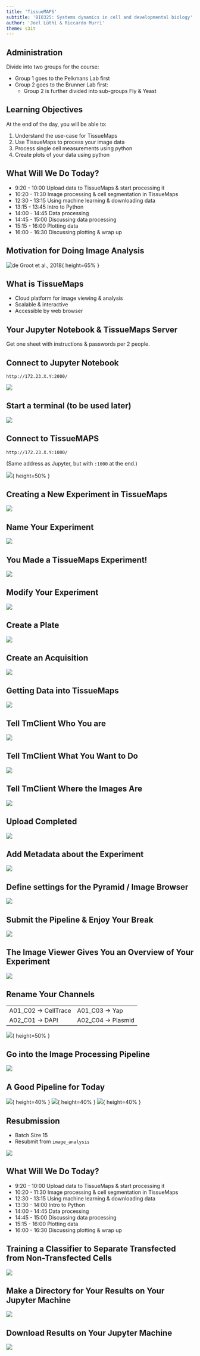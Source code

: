 ```yaml
---
title: 'TissueMAPS'
subtitle: 'BIO325: Systems dynamics in cell and developmental biology'
author: 'Joel Lüthi & Riccardo Murri'
theme: s3it
---
```


## Administration

Divide into two groups for the course:

* Group 1 goes to the Pelkmans Lab first
* Group 2 goes to the Brunner Lab first:
  - Group 2 is further divided into sub-groups Fly & Yeast


## Learning Objectives

At the end of the day, you will be able to:

1. Understand the use-case for TissueMaps
2. Use TissueMaps to process your image data
3. Process single cell measurements using python
4. Create plots of your data using python


## What Will We Do Today?

*  9:20 - 10:00	Upload data to TissueMaps
                  & start processing it
* 10:20 - 11:30	Image processing &
                cell segmentation in TissueMaps
* 12:30 - 13:15	Using machine learning & downloading data
* 13:15 - 13:45	Intro to Python
* 14:00 - 14:45	Data processing
* 14:45 - 15:00	Discussing data processing
* 15:15 - 16:00	Plotting data
* 16:00 - 16:30	Discussing plotting & wrap up


## Motivation for Doing Image Analysis

![de Groot et al., 2018](images/CRISPR_Paper.png){ height=65% }


## What is TissueMaps

* Cloud platform for image viewing & analysis
* Scalable & interactive
* Accessible by web browser


## Your Jupyter Notebook & TissueMaps Server

Get one sheet with instructions & passwords per 2 people.


## Connect to Jupyter Notebook

    http://172.23.X.Y:2000/

![](images/jupyter.png)


## Start a terminal (to be used later)

![](images/jupyter-start-terminal.png)


## Connect to TissueMAPS

    http://172.23.X.Y:1000/

(Same address as Jupyter, but with `:1000` at the end.)

![](images/tm-login-screen.png){ height=50% }


## Creating a New Experiment in TissueMaps

![](images/TissueMaps_NewExperiment.png)


## Name Your Experiment

![](images/Experiment_naming.png)


## You Made a TissueMaps Experiment!

![](images/TM_Overview.png)


## Modify Your Experiment

![](images/Modify_experiment.png)


## Create a Plate

![](images/CreateAPlate.png)


## Create an Acquisition

![](images/CreateAnAcquisition.png)


## Getting Data into TissueMaps

![](images/Tm_client.png)


## Tell TmClient Who You are

![](images/TmClient_MicroscopeFile.png)


## Tell TmClient What You Want to Do

![](images/TmClient_Upload.png)


## Tell TmClient Where the Images Are

![](images/TmClient_UploadPath.png)


## Upload Completed

![](images/Upload_Completed.png)


## Add Metadata about the Experiment

![](images/Metadata.png)


## Define settings for the Pyramid / Image Browser

![](images/Pyramid_Settings.png)


## Submit the Pipeline & Enjoy Your Break

![](images/SubmitWorkflow.png)


## The Image Viewer Gives You an Overview of Your Experiment

![](images/TM_Viewer.png)


## Rename Your Channels

|                         |                       |
| --                      | --                    |
| A01_C02 $\to$ CellTrace | A01_C03 $\to$ Yap     |
| A02_C01 $\to$ DAPI      | A02_C04 $\to$ Plasmid |

![](images/RenamingChannels.png){ height=50% }


## Go into the Image Processing Pipeline

![](images/EnterJterator.png)


## A Good Pipeline for Today

![](images/GoodPipeline1.png){ height=40% }
![](images/GoodPipeline2.png){ height=40% }
![](images/GoodPipeline3.png){ height=40% }


## Resubmission

* Batch Size 15
* Resubmit from ``image_analysis``

![](images/Resubmission.png)


## What Will We Do Today?

*  9:20 - 10:00	Upload data to TissueMaps
                  & start processing it
* 10:20 - 11:30	Image processing &
                cell segmentation in TissueMaps
* 12:30 - 13:15	Using machine learning & downloading data
* 13:30 - 14:00	Intro to Python
* 14:00 - 14:45	Data processing
* 14:45 - 15:00	Discussing data processing
* 15:15 - 16:00	Plotting data
* 16:00 - 16:30	Discussing plotting & wrap up


## Training a Classifier to Separate Transfected from Non-Transfected Cells

![](images/SVM_training.png)


## Make a Directory for Your Results on Your Jupyter Machine

![](images/mkDir.png)


## Download Results on Your Jupyter Machine

![](images/Download_Results.png)
